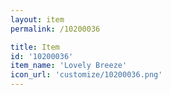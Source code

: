 ```yaml
---
layout: item
permalink: /10200036

title: Item
id: '10200036'
item_name: 'Lovely Breeze'
icon_url: 'customize/10200036.png'
---
```

